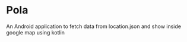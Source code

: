 # Pola
An Android application to fetch data from location.json and show inside google map using kotlin
